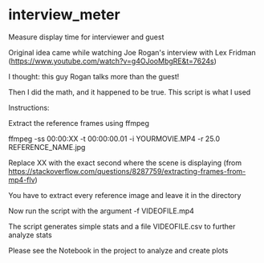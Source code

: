 # interview_meter
 Measure display time for interviewer and guest

Original idea came while watching Joe Rogan's interview with Lex Fridman
                    (https://www.youtube.com/watch?v=g4OJooMbgRE&t=7624s)

I thought: this guy Rogan talks more than the guest!

Then I did the math, and it happened to be true. This script is what I used

Instructions:

Extract the reference frames using ffmpeg

ffmpeg -ss 00:00:XX -t 00:00:00.01 -i YOURMOVIE.MP4 -r 25.0 REFERENCE_NAME.jpg

Replace XX with the exact second where the scene is displaying
(from https://stackoverflow.com/questions/8287759/extracting-frames-from-mp4-flv)

You have to extract every reference image and leave it in the directory

Now run the script with the argument -f VIDEOFILE.mp4

The script generates simple stats and a file VIDEOFILE.csv to further analyze stats

Please see the Notebook in the project to analyze and create plots
